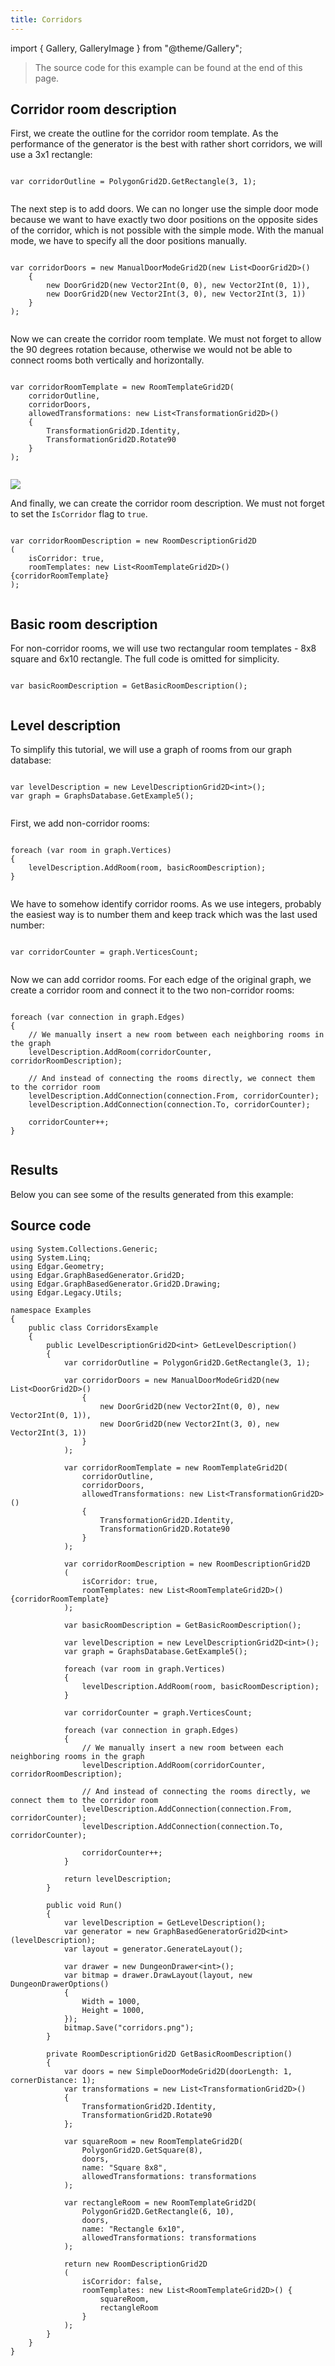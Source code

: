 ```yaml
---
title: Corridors
---
```


import { Gallery, GalleryImage } from "@theme/Gallery";

> The source code for this example can be found at the end of this page.

## Corridor room description
First, we create the outline for the corridor room template. As the performance of the generator is the best with rather short corridors, we will use a 3x1 rectangle:


```

var corridorOutline = PolygonGrid2D.GetRectangle(3, 1);


```

The next step is to add doors. We can no longer use the simple door mode because we want to have exactly two door positions on the opposite sides of the corridor, which is not possible with the simple mode. With the manual mode, we have to specify all the door positions manually.


```

var corridorDoors = new ManualDoorModeGrid2D(new List<DoorGrid2D>()
    {
        new DoorGrid2D(new Vector2Int(0, 0), new Vector2Int(0, 1)),
        new DoorGrid2D(new Vector2Int(3, 0), new Vector2Int(3, 1))
    }
);


```

Now we can create the corridor room template. We must not forget to allow the 90 degrees rotation because, otherwise we would not be able to connect rooms both vertically and horizontally.


```

var corridorRoomTemplate = new RoomTemplateGrid2D(
    corridorOutline,
    corridorDoors,
    allowedTransformations: new List<TransformationGrid2D>()
    {
        TransformationGrid2D.Identity,
        TransformationGrid2D.Rotate90
    }
);


```

![](./corridors/room_templates.png)

And finally, we can create the corridor room description. We must not forget to set the `IsCorridor` flag to `true`.


```

var corridorRoomDescription = new RoomDescriptionGrid2D
(
    isCorridor: true,
    roomTemplates: new List<RoomTemplateGrid2D>() {corridorRoomTemplate}
);


```

## Basic room description
For non-corridor rooms, we will use two rectangular room templates - 8x8 square and 6x10 rectangle. The full code is omitted for simplicity.


```

var basicRoomDescription = GetBasicRoomDescription();


```

## Level description
To simplify this tutorial, we will use a graph of rooms from our graph database:


```

var levelDescription = new LevelDescriptionGrid2D<int>();
var graph = GraphsDatabase.GetExample5();


```

First, we add non-corridor rooms:


```

foreach (var room in graph.Vertices)
{
    levelDescription.AddRoom(room, basicRoomDescription);
}


```

We have to somehow identify corridor rooms. As we use integers, probably the easiest way is to number them and keep track which was the last used number:


```

var corridorCounter = graph.VerticesCount;


```

Now we can add corridor rooms. For each edge of the original graph, we create a corridor room and connect it to the two non-corridor rooms:


```

foreach (var connection in graph.Edges)
{
    // We manually insert a new room between each neighboring rooms in the graph
    levelDescription.AddRoom(corridorCounter, corridorRoomDescription);

    // And instead of connecting the rooms directly, we connect them to the corridor room
    levelDescription.AddConnection(connection.From, corridorCounter);
    levelDescription.AddConnection(connection.To, corridorCounter);

    corridorCounter++;
}


```

## Results

Below you can see some of the results generated from this example:


<Gallery cols={2}>
<GalleryImage withoutLinks src={require('!!url-loader!./corridors/0_0.png').default} />
<GalleryImage withoutLinks src={require('!!url-loader!./corridors/0_1.png').default} />
<GalleryImage withoutLinks src={require('!!url-loader!./corridors/0_2.png').default} />
<GalleryImage withoutLinks src={require('!!url-loader!./corridors/0_3.png').default} />
</Gallery>

## Source code

```
using System.Collections.Generic;
using System.Linq;
using Edgar.Geometry;
using Edgar.GraphBasedGenerator.Grid2D;
using Edgar.GraphBasedGenerator.Grid2D.Drawing;
using Edgar.Legacy.Utils;

namespace Examples
{
    public class CorridorsExample 
    {
        public LevelDescriptionGrid2D<int> GetLevelDescription()
        {
            var corridorOutline = PolygonGrid2D.GetRectangle(3, 1);

            var corridorDoors = new ManualDoorModeGrid2D(new List<DoorGrid2D>()
                {
                    new DoorGrid2D(new Vector2Int(0, 0), new Vector2Int(0, 1)),
                    new DoorGrid2D(new Vector2Int(3, 0), new Vector2Int(3, 1))
                }
            );

            var corridorRoomTemplate = new RoomTemplateGrid2D(
                corridorOutline,
                corridorDoors,
                allowedTransformations: new List<TransformationGrid2D>()
                {
                    TransformationGrid2D.Identity,
                    TransformationGrid2D.Rotate90
                }
            );

            var corridorRoomDescription = new RoomDescriptionGrid2D
            (
                isCorridor: true,
                roomTemplates: new List<RoomTemplateGrid2D>() {corridorRoomTemplate}
            );

            var basicRoomDescription = GetBasicRoomDescription();

            var levelDescription = new LevelDescriptionGrid2D<int>();
            var graph = GraphsDatabase.GetExample5();

            foreach (var room in graph.Vertices)
            {
                levelDescription.AddRoom(room, basicRoomDescription);
            }

            var corridorCounter = graph.VerticesCount;

            foreach (var connection in graph.Edges)
            {
                // We manually insert a new room between each neighboring rooms in the graph
                levelDescription.AddRoom(corridorCounter, corridorRoomDescription);

                // And instead of connecting the rooms directly, we connect them to the corridor room
                levelDescription.AddConnection(connection.From, corridorCounter);
                levelDescription.AddConnection(connection.To, corridorCounter);

                corridorCounter++;
            }

            return levelDescription;
        }

        public void Run()
        {
            var levelDescription = GetLevelDescription();
            var generator = new GraphBasedGeneratorGrid2D<int>(levelDescription);
            var layout = generator.GenerateLayout();

            var drawer = new DungeonDrawer<int>();
            var bitmap = drawer.DrawLayout(layout, new DungeonDrawerOptions()
            {
                Width = 1000,
                Height = 1000,
            });
            bitmap.Save("corridors.png");
        }

        private RoomDescriptionGrid2D GetBasicRoomDescription()
        {
            var doors = new SimpleDoorModeGrid2D(doorLength: 1, cornerDistance: 1);
            var transformations = new List<TransformationGrid2D>()
            {
                TransformationGrid2D.Identity,
                TransformationGrid2D.Rotate90
            };

            var squareRoom = new RoomTemplateGrid2D(
                PolygonGrid2D.GetSquare(8),
                doors,
                name: "Square 8x8",
                allowedTransformations: transformations
            );

            var rectangleRoom = new RoomTemplateGrid2D(
                PolygonGrid2D.GetRectangle(6, 10),
                doors,
                name: "Rectangle 6x10",
                allowedTransformations: transformations
            );

            return new RoomDescriptionGrid2D
            (
                isCorridor: false,
                roomTemplates: new List<RoomTemplateGrid2D>() {            
                    squareRoom,
                    rectangleRoom
                }
            );
        }
    }
}
```


